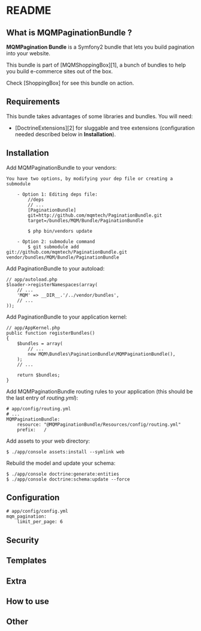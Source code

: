 README
======

What is MQMPaginationBundle ?
----------------------------

**MQMPagination Bundle** is a Symfony2 bundle that lets you build pagination into your website.

This bundle is part of [MQMShoppingBox][1], a bunch of bundles to help you build e-commerce sites out of the box.

Check [ShoppingBox] for see this bundle on action.

Requirements
------------

This bundle takes advantages of some libraries and bundles. You will need:

 * [DoctrineExtensions][2] for sluggable and tree extensions (configuration needed described below in **Installation**).

Installation
------------

Add MQMPaginationBundle to your vendors:
	
    You have two options, by modifying your dep file or creating a submodule
	
        - Option 1: Editing deps file:
            //deps	
            // ...
            [PaginationBundle]
            git=http://github.com/mqmtech/PaginationBundle.git
            target=/bundles/MQM/Bundle/PaginationBundle
	
            $ php bin/vendors update

        - Option 2: submodule command
            $ git submodule add git://github.com/mqmtech/PaginationBundle.git vendor/bundles/MQM/Bundle/PaginationBundle

Add PaginationBundle to your autoload:

    // app/autoload.php
    $loader->registerNamespaces(array(
        // ...
        'MQM' => __DIR__.'/../vendor/bundles',
        // ...
    ));

Add PaginationBundle to your application kernel:

    // app/AppKernel.php
    public function registerBundles()
    {
        $bundles = array(
            // ...
            new MQM\Bundles\PaginationBundle\MQMPaginationBundle(),
        );
        // ...

        return $bundles;
    }

Add MQMPaginationBundle routing rules to your application (this should be the last entry of *routing.yml*):

    # app/config/routing.yml
    # ...
    MQMPaginationBundle:
        resource: "@MQMPaginationBundle/Resources/config/routing.yml"
        prefix:   /

Add assets to your web directory:

    $ ./app/console assets:install --symlink web

Rebuild the model and update your schema:

    $ ./app/console doctrine:generate:entities
    $ ./app/console doctrine:schema:update --force

Configuration
-------------

    # app/config/config.yml
    mqm_pagination:
        limit_per_page: 6

Security
--------

Templates
---------

Extra
-----

How to use
----------

Other
-----
